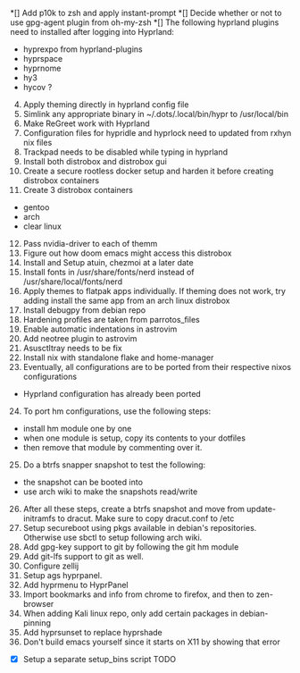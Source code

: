 *[] Add p10k to zsh and apply instant-prompt
*[] Decide whether or not to use gpg-agent plugin from oh-my-zsh
*[] The following hyprland plugins need to installed after logging into Hyprland:
   - hyprexpo from hyprland-plugins
   - hyprspace
   - hyprnome
   - hy3
   - hycov ?
4. Apply theming directly in hyprland config file
5. Simlink any appropriate binary in ~/.dots/.local/bin/hypr to /usr/local/bin
6. Make ReGreet work with Hyprland
7. Configuration files for hypridle and hyprlock need to updated from rxhyn nix files
8. Trackpad needs to be disabled while typing in hyprland
9. Install both distrobox and distrobox gui
10. Create a secure rootless docker setup and harden it before creating distrobox containers
11. Create 3 distrobox containers
   - gentoo
   - arch
   - clear linux
12. Pass nvidia-driver to each of themm
13. Figure out how doom emacs might access this distrobox 
14. Install and Setup atuin, chezmoi at a later date
15. Install fonts in /usr/share/fonts/nerd instead of /usr/share/local/fonts/nerd
16. Apply themes to flatpak apps individually. If theming does not work, try adding install the same app from an arch linux distrobox
17. Install debugpy from debian repo
18. Hardening profiles are taken from parrotos_files
19. Enable automatic indentations in astrovim
20. Add neotree plugin to astrovim
21. Asusctltray needs to be fix
22. Install nix with standalone flake and home-manager
23. Eventually, all configurations are to be ported from their respective nixos configurations 
   - Hyprland configuration has already been ported 
24. To port hm configurations, use the following steps:
   - install hm module one by one
   - when one module is setup, copy its contents to your dotfiles
   - then remove that module by commenting over it.
25. Do a btrfs snapper snapshot to test the following:
   - the snapshot can be booted into
   - use arch wiki to make the snapshots read/write
26. After all these steps, create a btrfs snapshot and move from update-initramfs to dracut. Make sure to copy dracut.conf to /etc
27. Setup secureboot using pkgs available in debian's repositories. Otherwise use sbctl to setup following arch wiki.
28. Add gpg-key support to git by following the git hm module
29. Add git-lfs support to git as well.
30. Configure zellij
31. Setup ags hyprpanel.
32. Add hyprmenu to HyprPanel
33. Import bookmarks and info from chrome to firefox, and then to zen-browser
34. When adding Kali linux repo, only add certain packages in debian-pinning
35. Add hyprsunset to replace hyprshade
36. Don't build emacs yourself since it starts on X11 by showing that error

*[X] Setup a separate setup_bins script TODO 
